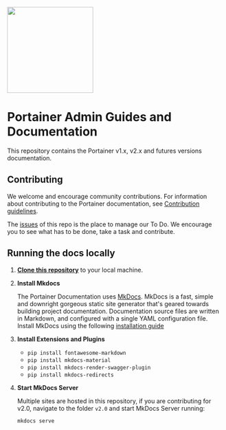 <p align="left">
  <img src="https://avatars1.githubusercontent.com/u/22225832?s=400&v=4" width="200">
</p>

# Portainer Admin Guides and Documentation
This repository contains the Portainer v1.x, v2.x and futures versions documentation.

## Contributing
We welcome and encourage community contributions.
For information about contributing to the Portainer documentation, see [Contribution guidelines](contributing.md).

The [issues](https://github.com/portainer/portainer-docs/issues) of this repo is the place to manage our To Do. We encourage you to see what has to be done, take a task and contribute.

## Running the docs locally

1. [**Clone this repository**](https://help.github.com/articles/cloning-a-repository/) to your local machine.

2. **Install Mkdocs**

   The Portainer Documentation uses [MkDocs](https://www.mkdocs.org/). MkDocs is a fast, simple and downright gorgeous static site generator that's geared towards building project documentation. Documentation source files are written in Markdown, and configured with a single YAML configuration file. Install MkDocs using the following [installation guide](https://www.mkdocs.org/#installation)

3. **Install Extensions and Plugins**

   * <code>pip install fontawesome-markdown</code>
   * <code>pip install mkdocs-material</code>
   * <code>pip install mkdocs-render-swagger-plugin</code>
   * <code>pip install mkdocs-redirects</code>

4. **Start MkDocs Server**

   Multiple sites are hosted in this repository, if you are contributing for v2.0, navigate to the folder `v2.0` and start MkDocs Server running:

   <code>mkdocs serve</code>
